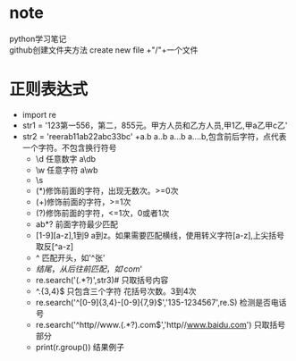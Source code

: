 # note
python学习笔记</br>
github创建文件夹方法 create new file +"/"+一个文件

# 正则表达式
+ import re
+ str1 = '123第一556，第二，855元。甲方人员和乙方人员,甲1乙,甲a乙甲c乙'
+ str2 = 'reerab11ab22abc33bc'
	+a.b a..b a...b a....b,包含前后字符，点代表一个字符。不包含换行符号
	+ \d 任意数字 a\db
	+ \w 任意字符 a\wb
	+ \s
	+ (*)修饰前面的字符，出现无数次。>=0次
	+ (+)修饰前面的字符，>=1次
	+ (?)修饰前面的字符，<=1次，0或者1次
	+ ab*?  前面字符最少匹配
	+ [1-9][a-z],1到9 a到z。如果需要匹配横线，使用转义字符[a\-z],上尖括号取反[^a-z]
	+  ^ 匹配开头，如'^张'
	+ $结尾，从后往前匹配，如'com$'
	+ re.search('<tr>(.*?)</tr>',str3)# 只取括号内容
	+ ^.{3,4}$ 只包含三个字符 花括号次数。3到4次
	+ re.search('^[0-9]{3,4}-[0-9]{7,9}$','135-1234567',re.S)  检测是否电话号
	+ re.search('^http//www\.(.*?)\.com$','http//www.baidu.com')  只取括号部分
	+ print(r.group()) 结果例子
	


